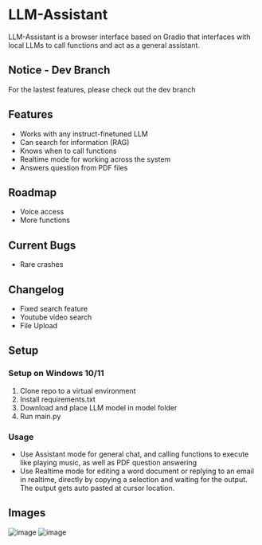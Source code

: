 # LLM-Assistant
LLM-Assistant is a browser interface based on Gradio that interfaces with local LLMs to call functions and act as a general assistant.

## Notice - Dev Branch
For the lastest features, please check out the dev branch

## Features
* Works with any instruct-finetuned LLM
* Can search for information (RAG)
* Knows when to call functions
* Realtime mode for working across the system
* Answers question from PDF files

## Roadmap
* Voice access
* More functions

## Current Bugs
* Rare crashes

## Changelog
* Fixed search feature
* Youtube video search
* File Upload

## Setup
### Setup on Windows 10/11
1. Clone repo to a virtual environment
2. Install requirements.txt
3. Download and place LLM model in model folder
4. Run main.py

### Usage
* Use Assistant mode for general chat, and calling functions to execute like playing music, as well as PDF question answering
* Use Realtime mode for editing a word document or replying to an email in realtime, directly by copying a selection and waiting for the output.
The output gets auto pasted at cursor location.

## Images

![image](https://github.com/Rivridis/LLM-Assistant/assets/97879757/eb5f1d46-a607-40b1-8275-19c92fafa14f)
![image](https://github.com/Rivridis/LLM-Assistant/assets/97879757/2897b287-95b7-4a24-9979-1abe2325013d)



